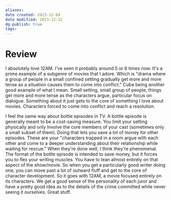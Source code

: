 ```yaml
---
aliases: 
date created: 2023-12-04
date modified: 2023-12-12
dg-publish: true
tags: 
---
```


# Review

I absolutely love 12AM. I've seen it probably around 5 or 6 times now. It's a prime example of a subgenre of movies that I adore. Which is "drama where a group of people in a small confined setting gradually get more and more tense as a situation causes them to come into conflict." Cube being another good example of what I mean. Small setting, small group of people, things get more and more tense as the characters argue, particular focus on dialogue. Something about it just gets to the core of something I love about movies. Characters forced to come into conflict and reach a resolution.

I feel the same way about bottle episodes in TV. A bottle episode is generally meant to be a cost-saving measure. You limit your setting physically and only involve the core members of your cast (sometimes only a small subset of them). Doing that lets you save a lot of money for other episodes. These are your "characters trapped in a room argue with each other and come to a deeper understanding about their relationship while waiting for rescue." When they're done well, I think they're phenomenal. The format of the bottle episode is intended to save money, but it forces you to flex your writing muscles. You have to lean almost entirely on that aspect of the show/movie. So when you get a particularly good writer doing one, you can move past a lot of outward fluff and get to the core of character development. So it goes with 12AM, a movie focused entirely on its characters. We get a good sense of the personality of each juror and have a pretty good idea as to the details of the crime committed while never seeing it ourselves. Great stuff.
